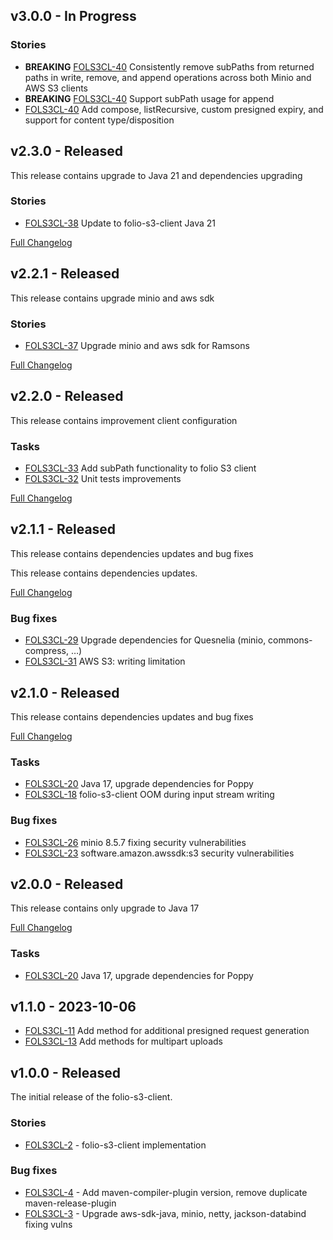## v3.0.0 - In Progress

### Stories
* **BREAKING** [FOLS3CL-40](https://folio-org.atlassian.net/browse/FOLS3CL-40) Consistently remove subPaths from returned paths in write, remove, and append operations across both Minio and AWS S3 clients
* **BREAKING** [FOLS3CL-40](https://folio-org.atlassian.net/browse/FOLS3CL-40) Support subPath usage for append
* [FOLS3CL-40](https://folio-org.atlassian.net/browse/FOLS3CL-40) Add compose, listRecursive, custom presigned expiry, and support for content type/disposition

## v2.3.0 - Released
This release contains upgrade to Java 21 and dependencies upgrading

### Stories
* [FOLS3CL-38](https://issues.folio.org/browse/FOLS3CL-38) Update to folio-s3-client Java 21

[Full Changelog](https://github.com/folio-org/folio-s3-client/compare/v2.2.1...v2.3.0)

## v2.2.1 - Released
This release contains upgrade minio and aws sdk

### Stories
* [FOLS3CL-37](https://issues.folio.org/browse/FOLS3CL-37) Upgrade minio and aws sdk for Ramsons

[Full Changelog](https://github.com/folio-org/folio-s3-client/compare/v2.2.0...v2.2.1)

## v2.2.0 - Released
This release contains improvement client configuration

### Tasks
* [FOLS3CL-33](https://issues.folio.org/browse/FOLS3CL-33) Add subPath functionality to folio S3 client
* [FOLS3CL-32](https://issues.folio.org/browse/FOLS3CL-32) Unit tests improvements

[Full Changelog](https://github.com/folio-org/folio-s3-client/compare/v2.1.1...v2.2.0)

## v2.1.1 - Released
This release contains dependencies updates and bug fixes

This release contains dependencies updates.

[Full Changelog](https://github.com/folio-org/folio-s3-client/compare/v2.1.0...v2.1.1)

### Bug fixes
* [FOLS3CL-29](https://folio-org.atlassian.net/browse/FOLS3CL-29) Upgrade dependencies for Quesnelia (minio, commons-compress, …)
* [FOLS3CL-31](https://folio-org.atlassian.net/browse/FOLS3CL-21) AWS S3: writing limitation

## v2.1.0 - Released
This release contains dependencies updates and bug fixes

[Full Changelog](https://github.com/folio-org/folio-s3-client/compare/v2.0.0...v2.1.0)

### Tasks
* [FOLS3CL-20](https://issues.folio.org/browse/FOLS3CL-20) Java 17, upgrade dependencies for Poppy
* [FOLS3CL-18](https://issues.folio.org/browse/FOLS3CL-18) folio-s3-client OOM during input stream writing

### Bug fixes
* [FOLS3CL-26](https://issues.folio.org/browse/FOLS3CL-26) minio 8.5.7 fixing security vulnerabilities
* [FOLS3CL-23](https://issues.folio.org/browse/FOLS3CL-23) software.amazon.awssdk:s3 security vulnerabilities

## v2.0.0 - Released
This release contains only upgrade to Java 17

[Full Changelog](https://github.com/folio-org/folio-s3-client/compare/v1.1.0...v2.0.0)

### Tasks
* [FOLS3CL-20](https://issues.folio.org/browse/FOLS3CL-20) Java 17, upgrade dependencies for Poppy

## v1.1.0 - 2023-10-06
* [FOLS3CL-11](https://issues.folio.org/browse/FOLS3CL-11) Add method for additional presigned request generation
* [FOLS3CL-13](https://issues.folio.org/browse/FOLS3CL-13) Add methods for multipart uploads

## v1.0.0 - Released
The initial release of the folio-s3-client.

### Stories
* [FOLS3CL-2](https://issues.folio.org/browse/FOLS3CL-2) - folio-s3-client implementation

### Bug fixes
* [FOLS3CL-4](https://issues.folio.org/browse/FOLS3CL-4) - Add maven-compiler-plugin version, remove duplicate maven-release-plugin
* [FOLS3CL-3](https://issues.folio.org/browse/FOLS3CL-3) - Upgrade aws-sdk-java, minio, netty, jackson-databind fixing vulns
